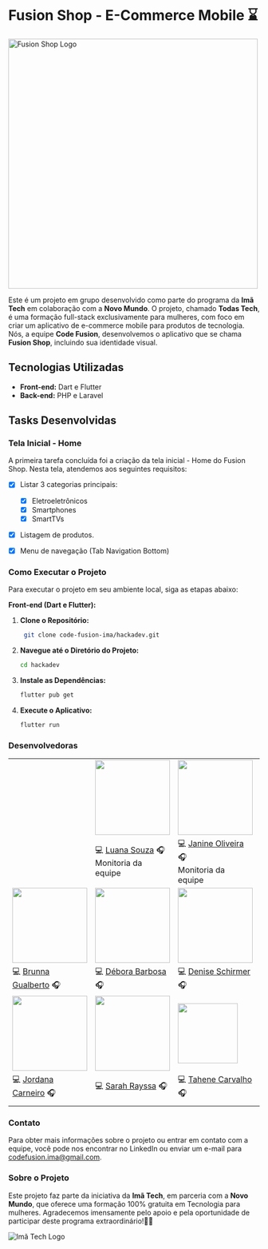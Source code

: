 # Fusion Shop - E-Commerce Mobile ⌛


<img src="images/readme/GIF-README.gif" alt="Fusion Shop Logo" width="500">


Este é um projeto em grupo desenvolvido como parte do programa da **Imã Tech** em colaboração com a **Novo Mundo**. O projeto, chamado **Todas Tech**, é uma formação full-stack exclusivamente para mulheres, com foco em criar um aplicativo de e-commerce mobile para produtos de tecnologia. Nós, a equipe **Code Fusion**, desenvolvemos o aplicativo que se chama **Fusion Shop**, incluindo sua identidade visual.

## Tecnologias Utilizadas

- **Front-end:** Dart e Flutter
- **Back-end:** PHP e Laravel

## Tasks Desenvolvidas

### Tela Inicial - Home

A primeira tarefa concluída foi a criação da tela inicial - Home do Fusion Shop. Nesta tela, atendemos aos seguintes requisitos:

- [x] Listar 3 categorias principais:
    - [x] Eletroeletrônicos
    - [x] Smartphones
    - [x] SmartTVs
- [x] Listagem de produtos.
- [x] Menu de navegação (Tab Navigation Bottom)


### Como Executar o Projeto

Para executar o projeto em seu ambiente local, siga as etapas abaixo:

**Front-end (Dart e Flutter):**

1. **Clone o Repositório:**

   ```bash
    git clone code-fusion-ima/hackadev.git

2. **Navegue até o Diretório do Projeto:**
    
    ```bash
    cd hackadev

3. **Instale as Dependências:**

    ```bash
    flutter pub get

4. **Execute o Aplicativo:**

    ```bash
    flutter run

### Desenvolvedoras

|  |  |  |  |
| ---------------- | ---------------- | ---------------- | ---------------- |
| |<a href="https://www.linkedin.com/in/luana-souza-dev"><img src="images/readme/Luana.jpg" width="150"></a>|  <a href="https://www.linkedin.com/in/janine-de-oliveira"><img src="images/readme/Janine.jpg" width="150"></a>|
| |💻 <a href="https://www.linkedin.com/in/luana-souza-dev">Luana Souza</a> 🎧<br>Monitoria da equipe | 💻 <a href="https://www.linkedin.com/in/janine-de-oliveira">Janine Oliveira </a> 🎧<br>Monitoria da equipe |
| <a href="#"><img src="images/readme/Brunna.jpg" width="150"></a> |  <a href="https://www.linkedin.com/in/debora--barbosa"><img src="images/readme/Debora.jpg" width="150"></a> | <a href="#"><img src="images/readme/Denise.jpeg" width="150"></a> |<a href="https://www.linkedin.com/in/dancarvalho09"><img src="images/readme/Danubia.jpg" width="150"></a> |
|💻 <a href="#">Brunna Gualberto</a> 🎧| 💻 <a href="https://www.linkedin.com/in/debora--barbosa">Débora Barbosa</a> 🎧 | 💻 <a href="#">Denise Schirmer</a> 🎧 | 💻 <a href="https://www.linkedin.com/in/dancarvalho09"> Danúbia Ferreira</a> 🎧 |
| <a href="http://linkedin.com/in/jordana-alves-carneiro-774879161"><img src="images/readme/Jordana.jpeg" width="150"></a> |  <a href="https://www.linkedin.com/in/sarah-rayssa"><img src="images/readme/Sarah.jpg" width="150"></a> | <a href="https://www.linkedin.com/in/tahene-carvalho-4492bb228"><img src="images/readme/Tahene.jpeg" width="120"></a> | <a href="https://www.linkedin.com/in/viviane-canuto-a14274212"><img src="images/readme/Viviane.jpg" width="150"></a> |
| 💻 <a href="http://linkedin.com/in/jordana-alves-carneiro-774879161">Jordana Carneiro</a> 🎧 | 💻 <a href="https://www.linkedin.com/in/sarah-rayssa">Sarah Rayssa</a> 🎧 |💻 <a href="https://www.linkedin.com/in/tahene-carvalho-4492bb228">Tahene Carvalho</a> 🎧 | 💻 <a href="https://www.linkedin.com/in/viviane-canuto-a14274212"> Viviane Canuto</a> 🎧 | 
||||


### Contato

Para obter mais informações sobre o projeto ou entrar em contato com a equipe, você pode nos encontrar no LinkedIn ou enviar um e-mail para [codefusion.ima@gmail.com](mailto:endereço-de-email@exemplo.com).

### Sobre o Projeto

Este projeto faz parte da iniciativa da **Imã Tech**, em parceria com a **Novo Mundo**, que oferece uma formação 100% gratuita em Tecnologia para mulheres. Agradecemos imensamente pelo apoio e pela oportunidade de participar deste programa extraordinário!🚀🌟

![Imã Tech Logo](images/readme/logo-ima-tech.png)
